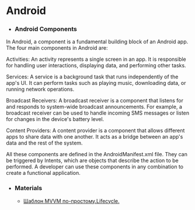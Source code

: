 # Android

- ### Android Components 
In Android, a component is a fundamental building block of an Android app. The four main components in Android are:

Activities: An activity represents a single screen in an app. It is responsible for handling user interactions, displaying data, and performing other tasks.

Services: A service is a background task that runs independently of the app's UI. It can perform tasks such as playing music, downloading data, or running network operations.

Broadcast Receivers: A broadcast receiver is a component that listens for and responds to system-wide broadcast announcements. For example, a broadcast receiver can be used to handle incoming SMS messages or listen for changes in the device's battery level.

Content Providers: A content provider is a component that allows different apps to share data with one another. It acts as a bridge between an app's data and the rest of the system.

All these components are defined in the AndroidManifest.xml file. They can be triggered by Intents, which are objects that describe the action to be performed. A developer can use these components in any combination to create a functional application.



- ### Materials
  - [Шаблон MVVM по-простому.Lifecycle.](https://www.youtube.com/watch?v=JKoAeOaeV6k)
